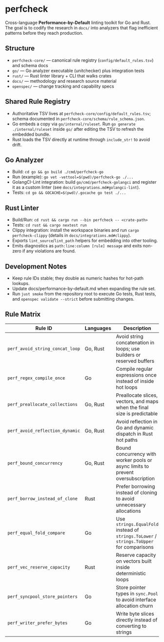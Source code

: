 # perfcheck

Cross-language **Performance-by-Default** linting toolkit for Go and Rust. The goal is to codify the research in `docs/` into analyzers that flag inefficient patterns before they reach production.

## Structure
- `perfcheck-core/` — canonical rule registry (`config/default_rules.tsv`) and schema docs
- `go/` — Go analyzer executable (unitchecker) plus integration tests
- `rust/` — Rust linter library + CLI that walks crates
- `docs/` — methodology and research source material
- `openspec/` — change tracking and capability specs

## Shared Rule Registry
- Authoritative TSV lives at `perfcheck-core/config/default_rules.tsv`; schema documented in `perfcheck-core/schema/rule_schema.json`.
- Go embeds a copy via `go/internal/ruleset`. Run `go generate ./internal/ruleset` inside `go/` after editing the TSV to refresh the embedded bundle.
- Rust loads the TSV directly at runtime through `include_str!` to avoid drift.

## Go Analyzer
- Build: `cd go && go build ./cmd/perfcheck-go`
- Run (example): `go vet -vettool=$(pwd)/perfcheck-go ./...`
- GolangCI-Lint integration: build `go/cmd/perfcheck-golangci` and register it as a custom linter (see `docs/integrations.md#golangci-lint`).
- Tests: `cd go && GOCACHE=$(pwd)/.gocache go test ./...`

## Rust Linter
- Build/Run: `cd rust && cargo run --bin perfcheck -- <crate-path>`
- Tests: `cd rust && cargo nextest run`
- Clippy integration: install the workspace binaries and run `cargo perfcheck-clippy` (details in `docs/integrations.md#clippy`).
- Exports `lint_source`/`lint_path` helpers for embedding into other tooling.
- Emits diagnostics as `path:line:column [rule] message` and exits non-zero if any violations are found.

## Development Notes
- Keep rule IDs stable; they double as numeric hashes for hot-path lookups.
- Update docs/performance-by-default.md when expanding the rule set.
- Run `just smoke` from the repository root to execute Go tests, Rust tests, and `openspec validate --strict` before submitting changes.

## Rule Matrix

| Rule ID | Languages | Description | Docs | Fixtures |
| --- | --- | --- | --- | --- |
| `perf_avoid_string_concat_loop` | Go, Rust | Avoid string concatenation in loops; use builders or reserved buffers | [Docs](docs/performance-by-default.md#perf_avoid_string_concat_loop) | Go: `go/internal/analyzer/testdata/src/violations/violations.go`, Rust: `rust/fixtures/violations.rs` |
| `perf_regex_compile_once` | Go | Compile regular expressions once instead of inside hot loops | [Docs](docs/performance-by-default.md#perf_regex_compile_once-go) | Go: `go/internal/analyzer/testdata/src/violations/violations.go` |
| `perf_preallocate_collections` | Go, Rust | Preallocate slices, vectors, and maps when the final size is predictable | [Docs](docs/performance-by-default.md#perf_preallocate_collections) | Go: `go/internal/analyzer/testdata/src/violations/violations.go`, Rust: `rust/fixtures/violations.rs` |
| `perf_avoid_reflection_dynamic` | Go, Rust | Avoid reflection in Go and dynamic dispatch in Rust hot paths | [Docs](docs/performance-by-default.md#perf_avoid_reflection_dynamic) | Go: `go/internal/analyzer/testdata/src/violations/violations.go`, Rust: `rust/fixtures/violations.rs` |
| `perf_bound_concurrency` | Go, Rust | Bound concurrency with worker pools or async limits to prevent oversubscription | [Docs](docs/performance-by-default.md#perf_bound_concurrency) | Go: `go/internal/analyzer/testdata/src/violations/violations.go`, Rust: `rust/fixtures/violations.rs` |
| `perf_borrow_instead_of_clone` | Rust | Prefer borrowing instead of cloning to avoid unnecessary allocations | [Docs](docs/performance-by-default.md#perf_borrow_instead_of_clone-rust) | Rust: `rust/fixtures/violations.rs` |
| `perf_equal_fold_compare` | Go | Use `strings.EqualFold` instead of `strings.ToLower` / `strings.ToUpper` for comparisons | [Docs](docs/performance-by-default.md#perf_equal_fold_compare-go) | Go: `go/internal/analyzer/testdata/src/violations/violations.go` |
| `perf_vec_reserve_capacity` | Rust | Reserve capacity on vectors built inside deterministic loops | [Docs](docs/performance-by-default.md#perf_vec_reserve_capacity-rust) | Rust: `rust/fixtures/violations.rs` |
| `perf_syncpool_store_pointers` | Go | Store pointer types in `sync.Pool` to avoid interface allocation churn | [Docs](docs/performance-by-default.md#perf_syncpool_store_pointers-go) | Go: `go/internal/analyzer/testdata/src/violations/violations.go` |
| `perf_writer_prefer_bytes` | Go | Write byte slices directly instead of converting to strings | [Docs](docs/performance-by-default.md#perf_writer_prefer_bytes-go) | Go: `go/internal/analyzer/testdata/src/violations/violations.go` |
